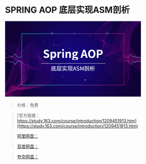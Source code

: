 # SPRING AOP 底层实现ASM剖析

![img](../../../assets/study163/free/2479b4423d6f4ef4b2be4e107b16551c.jpg)

> 价格：免费

> [官方链接：https://study.163.com/course/introduction/1209451913.htm](https://study.163.com/course/introduction/1209451913.htm)

> [阿里网盘：]()

> [百度网盘：]()

> [夸克网盘：]()
